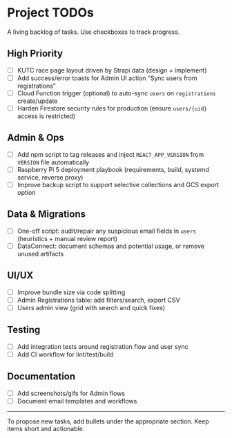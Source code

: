 # Project TODOs

A living backlog of tasks. Use checkboxes to track progress.

## High Priority
- [ ] KUTC race page layout driven by Strapi data (design + implement)
- [ ] Add success/error toasts for Admin UI action “Sync users from registrations”
- [ ] Cloud Function trigger (optional) to auto-sync `users` on `registrations` create/update
- [ ] Harden Firestore security rules for production (ensure `users/{uid}` access is restricted)

## Admin & Ops
- [ ] Add npm script to tag releases and inject `REACT_APP_VERSION` from `VERSION` file automatically
- [ ] Raspberry Pi 5 deployment playbook (requirements, build, systemd service, reverse proxy)
- [ ] Improve backup script to support selective collections and GCS export option

## Data & Migrations
- [ ] One-off script: audit/repair any suspicious email fields in `users` (heuristics + manual review report)
- [ ] DataConnect: document schemas and potential usage, or remove unused artifacts

## UI/UX
- [ ] Improve bundle size via code splitting
- [ ] Admin Registrations table: add filters/search, export CSV
- [ ] Users admin view (grid with search and quick fixes)

## Testing
- [ ] Add integration tests around registration flow and user sync
- [ ] Add CI workflow for lint/test/build

## Documentation
- [ ] Add screenshots/gifs for Admin flows
- [ ] Document email templates and workflows

---

To propose new tasks, add bullets under the appropriate section. Keep items short and actionable.
